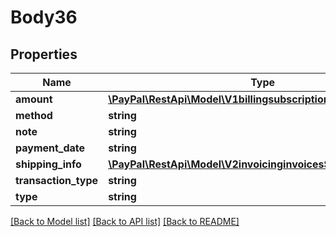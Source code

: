 # Body36

## Properties
Name | Type | Description | Notes
------------ | ------------- | ------------- | -------------
**amount** | [**\PayPal\RestApi\Model\V1billingsubscriptionsShippingAmount**](V1billingsubscriptionsShippingAmount.md) |  | [optional] 
**method** | **string** |  | [optional] 
**note** | **string** |  | [optional] 
**payment_date** | **string** |  | [optional] 
**shipping_info** | [**\PayPal\RestApi\Model\V2invoicinginvoicesShippingInfo**](V2invoicinginvoicesShippingInfo.md) |  | [optional] 
**transaction_type** | **string** |  | [optional] 
**type** | **string** |  | [optional] 

[[Back to Model list]](../README.md#documentation-for-models) [[Back to API list]](../README.md#documentation-for-api-endpoints) [[Back to README]](../README.md)


